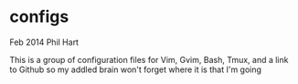 configs
=======
Feb 2014
Phil Hart

This is a group of configuration files for Vim, Gvim, Bash, Tmux, and a link to Github so my addled brain won't forget where it is that I'm going
